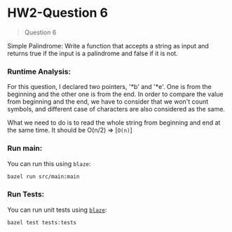 # HW2-Question 6

> Question 6

Simple Palindrome:​ Write a function that accepts a string as input and returns true if the input is a palindrome and false if it is not. 
 
### Runtime Analysis:

For this question, I declared two pointers, '*b' and '*e'. One is from the beginning and the other one is from the end. In order to compare the value from beginning and the end, we have to consider that we won't count symbols, and different case of characters are also considered as the same. 

What we need to do is to read the whole string from beginning and end at the same time. It should be O(n/2) => [`O(n)`]

### Run main:

You can run this using `blaze`:

```bash
bazel run src/main:main
```

### Run Tests:

You can run unit tests using [`blaze`](installing-bazel):

```bash
bazel test tests:tests
```

